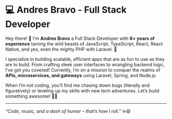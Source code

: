 # 💻 Andres Bravo - Full Stack Developer

Hey there! 👋 I'm **Andres Bravo** a Full Stack Developer with **6+ years of experience** taming the wild beasts of JavaScript, TypeScript, React, React Native, and yes, even the mighty PHP with Laravel. 🚀  

I specialize in building scalable, efficient apps that are as fun to use as they are to build. From crafting sleek user interfaces to wrangling backend logic, I’ve got you covered! Currently, I’m on a mission to conquer the realms of **APIs, microservices, and gateways** using Laravel, Spring, and Node.js.  

When I’m not coding, you’ll find me chasing down bugs (literally and figuratively) or leveling up my skills with new tech adventures. Let’s build something awesome! 💪✨  

---

_“Code, music, and a dash of humor – that’s how I roll.”_ ☕😄  